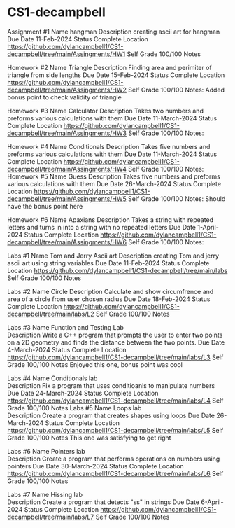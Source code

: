 # CS1-decampbell
Assignment #1
Name	hangman
Description	creating ascii art for hangman
Due Date	11-Feb-2024
Status	Complete
Location    https://github.com/dylancampbell1/CS1-decampbell/tree/main/Assingments/HW1
Self Grade	100/100
Notes	

Homework #2
Name    Triangle
Description	Finding area and perimiter of triangle from side lengths
Due Date	15-Feb-2024
Status	Complete
Location    https://github.com/dylancampbell1/CS1-decampbell/tree/main/Assingments/HW2
Self Grade	100/100
Notes: Added bonus point to check validity of triangle

Homework #3
Name    Calculator
Description	Takes two numbers and preforms various calculations with them
Due Date	11-March-2024
Status	Complete
Location    https://github.com/dylancampbell1/CS1-decampbell/tree/main/Assingments/HW3
Self Grade	100/100
Notes:

Homework #4
Name    Conditionals
Description	Takes five numbers and preforms various calculations with them
Due Date	11-March-2024
Status	Complete
Location    https://github.com/dylancampbell1/CS1-decampbell/tree/main/Assingments/HW4
Self Grade	100/100
Notes: 
Homework #5
Name    Guess
Description	Takes five numbers and preforms various calculations with them
Due Date	26-March-2024
Status	Complete
Location    https://github.com/dylancampbell1/CS1-decampbell/tree/main/Assingments/HW5
Self Grade	100/100
Notes: Should have the bonus point here

Homework #6
Name    Apaxians
Description	Takes a string with repeated letters and turns in into a string with no repeated letters
Due Date	1-April-2024
Status	Complete
Location    https://github.com/dylancampbell1/CS1-decampbell/tree/main/Assingments/HW6
Self Grade	100/100
Notes:

Labs #1
Name	Tom and Jerry Ascii art
Description	creating Tom and jerry ascii art using string variables
Due Date	11-Feb-2024
Status	Complete
Location    https://github.com/dylancampbell1/CS1-decampbell/tree/main/labs
Self Grade	100/100
Notes	

Labs #2
Name	Circle
Description	Calculate and show circumfrence and area of a circle from user chosen radius
Due Date	18-Feb-2024
Status	Complete
Location    https://github.com/dylancampbell1/CS1-decampbell/tree/main/labs/L2
Self Grade	100/100
Notes	

Labs #3
Name	Function and Testing Lab     
Description	Write a C++ program that prompts the user to enter two points on a 2D geometry and finds the distance between the two points.
Due Date	4-March-2024
Status	Complete
Location    https://github.com/dylancampbell1/CS1-decampbell/tree/main/labs/L3
Self Grade	100/100
Notes	Enjoyed this one, bonus point was cool

Labs #4
Name	Conditionals lab  
Description	Fix a program that uses conditioanls to manipulate numbers
Due Date	24-March-2024
Status	Complete
Location    https://github.com/dylancampbell1/CS1-decampbell/tree/main/labs/L4
Self Grade	100/100
Notes
Labs #5
Name	Loops lab  
Description	Create a program that creates shapes using loops
Due Date	26-March-2024
Status	Complete
Location    https://github.com/dylancampbell1/CS1-decampbell/tree/main/labs/L5
Self Grade	100/100
Notes This one was satisfying to get right

Labs #6
Name	Pointers lab  
Description	Create a program that performs operations on numbers using pointers
Due Date	30-March-2024
Status	Complete
Location    https://github.com/dylancampbell1/CS1-decampbell/tree/main/labs/L6
Self Grade	100/100
Notes

Labs #7
Name	Hissing lab  
Description	Create a program that detects "ss" in strings
Due Date	6-April-2024
Status	Complete
Location    https://github.com/dylancampbell1/CS1-decampbell/tree/main/labs/L7
Self Grade	100/100
Notes